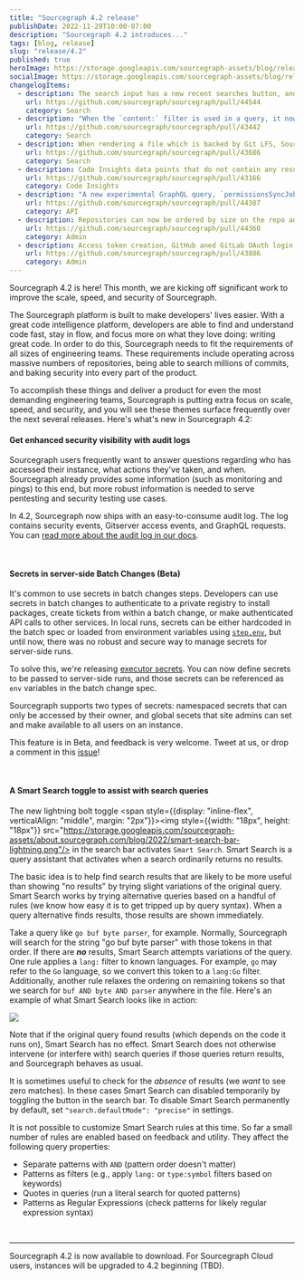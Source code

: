 ```yaml
---
title: "Sourcegraph 4.2 release"
publishDate: 2022-11-29T10:00-07:00
description: "Sourcegraph 4.2 introduces..."
tags: [blog, release]
slug: "release/4.2"
published: true
heroImage: https://storage.googleapis.com/sourcegraph-assets/blog/release-post/4.2/sourcegraph-4-2-hero.png
socialImage: https://storage.googleapis.com/sourcegraph-assets/blog/release-post/4.2/sourcegraph-4-2-hero.png
changelogItems:
  - description: The search input has a new recent searches button, and recent searches can be cycled via the up/down arrow keys for quick access to previous searches.
    url: https://github.com/sourcegraph/sourcegraph/pull/44544
    category: Search
  - description: "When the `content:` filter is used in a query, it now behaves more predictably and only searches file contents. Previously, file contents, paths, and repos were searched. However, as before, if `type:` is also set, the `content:` filter will search for results of the specified `type:`."
    url: https://github.com/sourcegraph/sourcegraph/pull/43442
    category: Search
  - description: When rendering a file which is backed by Git LFS, Sourcegraph now displays a page that links directly to the file on the codehost. Previously we rendered the LFS pointer.
    url: https://github.com/sourcegraph/sourcegraph/pull/43686
    category: Search
  - description: Code Insights data points that do not contain any results will display zero instead of being omitted from the visualization for clarity. This only applies to insight data created after 4.2.
    url: https://github.com/sourcegraph/sourcegraph/pull/43166
    category: Code Insights
  - description: "A new experimental GraphQL query, `permissionsSyncJobs`, now lists the states of recently completed permissions sync jobs and the state of each provider to check that syncing is working as intended. The TTL of entries can be configured with `authz.syncJobsRecordsTTL`."
    url: https://github.com/sourcegraph/sourcegraph/pull/44387
    category: API
  - description: Repositories can now be ordered by size on the repo admin page to make it easy to find the largest synced repos.
    url: https://github.com/sourcegraph/sourcegraph/pull/44360
    category: Admin
  - description: Access token creation, GitHub aned GitLab OAuth login attempts, and OIDC login attempts are now part of the audit log.
    url: https://github.com/sourcegraph/sourcegraph/pull/43886
    category: Admin
---
```


Sourcegraph 4.2 is here! This month, we are kicking off significant work to improve the scale, speed, and security of Sourcegraph.

The Sourcegraph platform is built to make developers' lives easier. With a great code intelligence platform, developers are able to find and understand code fast, stay in flow, and focus more on what they love doing: writing great code. In order to do this, Sourcegraph needs to fit the requirements of all sizes of engineering teams. These requirements include operating across massive numbers of repositories, being able to search millions of commits, and baking security into every part of the product.

To accomplish these things and deliver a product for even the most demanding engineering teams, Sourcegraph is putting extra focus on scale, speed, and security, and you will see these themes surface frequently over the next several releases. Here's what's new in Sourcegraph 4.2:

<Badge link="https://docs.sourcegraph.com/admin/audit_log#on-premises" text="Admin" color="violet" size="small" />

#### Get enhanced security visibility with audit logs

Sourcegraph users frequently want to answer questions regarding who has accessed their instance, what actions they've taken, and when. Sourcegraph already provides some information (such as monitoring and pings) to this end, but more robust information is needed to serve pentesting and security testing use cases.

In 4.2, Sourcegraph now ships with an easy-to-consume audit log. The log contains security events, Gitserver access events, and GraphQL requests. You can [read more about the audit log in our docs](https://docs.sourcegraph.com/admin/audit_log).

<br />
<Badge link="/batch-changes" text="Batch Changes" color="blue" size="small" />

#### Secrets in server-side Batch Changes (Beta)

It's common to use secrets in batch changes steps. Developers can use secrets in batch changes to authenticate to a private registry to install packages, create tickets from within a batch change, or make authenticated API calls to other services. In local runs, secrets can be either hardcoded in the batch spec or loaded from environment variables using [`step.env`](https://docs.sourcegraph.com/batch_changes/references/batch_spec_yaml_reference#steps-env), but until now, there was no robust and secure way to manage secrets for server-side runs.

To solve this, we're releasing [executor secrets](https://docs.sourcegraph.com/admin/executor_secrets). You can now define secrets to be passed to server-side runs, and those secrets can be referenced as `env` variables in the batch change spec.

Sourcegraph supports two types of secrets: namespaced secrets that can only be accessed by their owner, and global secets that site admins can set and make available to all users on an instance.

This feature is in Beta, and feedback is very welcome. Tweet at us, or drop a comment in this [issue](https://github.com/sourcegraph/sourcegraph/issues/44597)!

<br />
<Badge link="/code-search" text="Code Search" color="cerise" size="small" />

#### A Smart Search toggle to assist with search queries

The new lightning bolt toggle <span style={{display: "inline-flex", verticalAlign: "middle", margin: "2px"}}><img style={{width: "18px", height: "18px"}} src="https://storage.googleapis.com/sourcegraph-assets/about.sourcegraph.com/blog/2022/smart-search-bar-lightning.png"/></span> in the search bar activates `Smart Search`. Smart Search is a query assistant that activates when a search ordinarily returns no results. 

The basic idea is to help find search results that are likely to be more useful than showing "no results" by trying slight variations of the original query. Smart Search works by trying alternative queries based on a handful of rules (we know how easy it is to get tripped up by query syntax). When a query alternative finds results, those results are shown immediately.

Take a query like `go buf byte parser`, for example. Normally, Sourcegraph will search for the string "go buf byte parser" with those tokens in that order. If there are **_no_** results, Smart Search attempts variations of the query. One rule applies a `lang:` filter to known languages. For example, `go` may refer to the `Go` language, so we convert this token to a `lang:Go` filter. Additionally, another rule relaxes the ordering on remaining tokens so that we search for `buf AND byte AND parser` anywhere in the file. Here's an example of what Smart Search looks like in action:

<img src="https://storage.googleapis.com/sourcegraph-assets/about.sourcegraph.com/blog/2022/smart-search-example.png"/>

<br />

Note that if the original query found results (which depends on the code it runs on), Smart Search has no effect. Smart Search does not otherwise intervene (or interfere with) search queries if those queries return results, and Sourcegraph behaves as usual. 

It is sometimes useful to check for the _absence_ of results (we _want_ to see zero matches). In these cases Smart Search can disabled temporarily by toggling the button in the search bar. To disable Smart Search permanently by default, set `"search.defaultMode": "precise"` in settings.

It is not possible to customize Smart Search rules at this time. So far a small number of rules are enabled based on feedback and utility. They affect the following query properties:

- Separate patterns with `AND` (pattern order doesn't matter)
- Patterns as filters (e.g., apply `lang:` or `type:symbol`  filters based on keywords)
- Quotes in queries (run a literal search for quoted patterns)
- Patterns as Regular Expressions (check patterns for likely regular expression syntax)

<br />
<hr/>
Sourcegraph 4.2 is now available to download. For Sourcegraph Cloud users, instances will be upgraded to 4.2 beginning (TBD).
